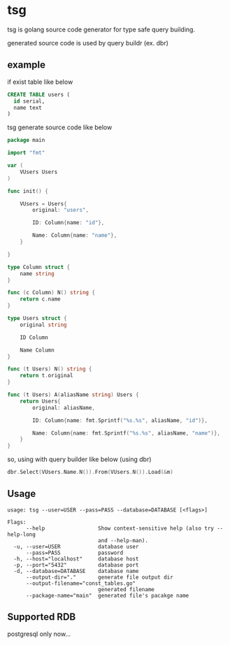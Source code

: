 # tsg

tsg is golang source code generator for type safe query building.

generated source code is used by query buildr (ex. dbr)

## example

if exist table like below

``` sql
CREATE TABLE users (
  id serial,
  name text
)
```

tsg generate source code like below

``` go
package main

import "fmt"

var (
	VUsers Users
)

func init() {

	VUsers = Users{
		original: "users",

		ID: Column{name: "id"},

		Name: Column{name: "name"},
	}

}

type Column struct {
	name string
}

func (c Column) N() string {
	return c.name
}

type Users struct {
	original string

	ID Column

	Name Column
}

func (t Users) N() string {
	return t.original
}

func (t Users) A(aliasName string) Users {
	return Users{
		original: aliasName,

		ID: Column{name: fmt.Sprintf("%s.%s", aliasName, "id")},

		Name: Column{name: fmt.Sprintf("%s.%s", aliasName, "name")},
	}
}

```

so, using with query builder like below (using dbr)

``` go
dbr.Select(VUsers.Name.N()).From(VUsers.N()).Load(&m)
```


## Usage

```
usage: tsg --user=USER --pass=PASS --database=DATABASE [<flags>]

Flags:
      --help                 Show context-sensitive help (also try --help-long
                             and --help-man).
  -u, --user=USER            database user
      --pass=PASS            password
  -h, --host="localhost"     database host
  -p, --port="5432"          database port
  -d, --database=DATABASE    database name
      --output-dir="."       generate file output dir
      --output-filename="const_tables.go"
                             generated filename
      --package-name="main"  generated file's pacakge name
```


## Supported RDB

postgresql only now...
